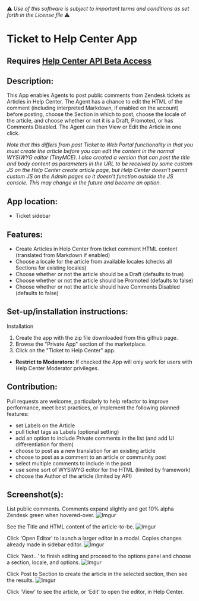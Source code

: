 :warning: *Use of this software is subject to important terms and conditions as set forth in the License file* :warning:

# Ticket to Help Center App

## Requires [Help Center API Beta Access](https://zendesk.wufoo.com/forms/help-center-api-beta-sign-up/)

## Description:

This App enables Agents to post public comments from Zendesk tickets as Articles in Help Center. The Agent has a chance to edit the HTML of the comment (including interpreted Markdown, if enabled on the account) before posting, choose the Section in which to post, choose the locale of the article, and choose whether or not it is a Draft, Promoted, or has Comments Disabled. The Agent can then View or Edit the Article in one click.

*Note that this differs from past Ticket to Web Portal functionality in that you must create the article before you can edit the content in the normal WYSIWYG editor (TinyMCE). I also created a version that can post the title and body content as parameters in the URL to be received by some custom JS on the Help Center create article page, but Help Center doesn't permit custom JS on the Admin pages so it doesn't function outside the JS console. This may change in the future and become an option.*

## App location:

* Ticket sidebar

## Features:

* Create Articles in Help Center from ticket comment HTML content (translated from Markdown if enabled)
* Choose a locale for the article from available locales (checks all Sections for existing locales)
* Choose whether or not the article should be a Draft (defaults to true)
* Choose whether or not the article should be Promoted (defaults to false)
* Choose whether or not the article should have Comments Disabled (defaults to false)

## Set-up/installation instructions:

Installation

1. Create the app with the zip file downloaded from this github page.
2. Browse the "Private App" section of the marketplace.
3. Click on the "Ticket to Help Center" app.


* **Restrict to Moderators:** If checked the App will only work for users with Help Center Moderator privileges.

## Contribution:

Pull requests are welcome, particularly to help refactor to improve performance, meet best practices, or implement the following planned features:
- set Labels on the Article
- pull ticket tags as Labels (optional setting)
- add an option to include Private comments in the list (and add UI differentiation for them)
- choose to post as a new translation for an existing article
- choose to post as a comment to an article or community post
- select multiple comments to include in the post
- use some sort of WYSIWYG editor for the HTML (limited by framework)
- choose the Author of the article (limited by API)


## Screenshot(s):

List public comments.
Comments expand slightly and get 10% alpha Zendesk green when hovered-over.
![Imgur](http://i.imgur.com/SDrOFc4.png)

See the Title and HTML content of the article-to-be.
![Imgur](http://i.imgur.com/NcZJHr5.png)

Click 'Open Editor' to launch a larger editor in a modal. Copies changes already made in sidebar editor.
![Imgur](http://i.imgur.com/GSPqJ6r.png)


Click 'Next...' to finish editing and proceed to the options panel and choose a section, locale, and options.
![Imgur](http://i.imgur.com/IqTZgt6.png)


Click Post to Section to create the article in the selected section, then see the results.
![Imgur](http://i.imgur.com/lipGnWP.png)


Click 'View' to see the article, or 'Edit' to open the editor, in Help Center.


